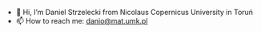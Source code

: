 - 👋 Hi, I’m Daniel Strzelecki from Nicolaus Copernicus University in Toruń
- 📫 How to reach me: danio@mat.umk.pl

<!---
danio2010/danio2010 is a ✨ special ✨ repository because its `README.md` (this file) appears on your GitHub profile.
You can click the Preview link to take a look at your changes.
--->
